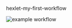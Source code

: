 hexlet-my-first-workflow

![example workflow](https://github.com/Absaidov/hexlet-my-first-workflow/actions/workflows/hello-world.yml/badge.svg)
